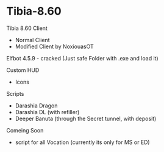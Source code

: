 # Tibia-8.60
Tibia 8.60 Client
  - Normal Client
  - Modified Client by NoxiouasOT

Elfbot 4.5.9 - cracked (Just safe Folder with .exe and load it)

Custom HUD
- Icons 

Scripts
- Darashia Dragon
- Darashia DL (with refiller)
- Deeper Banuta (through the Secret tunnel, with deposit)

Comeing Soon
- script for all Vocation (currently its only for MS or ED)
